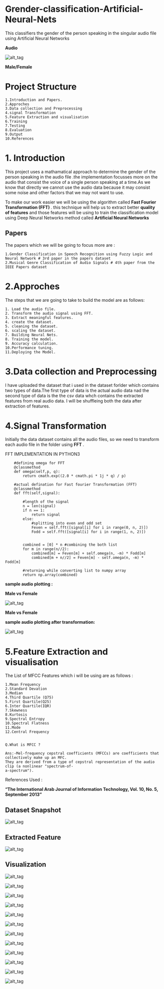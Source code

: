 # Grender-classification-Artificial-Neural-Nets

This classifiers the gender of the person speaking in the singular audio file using Artificial Neural Networks

<b> Audio </b>       
         
![alt_tag](rgif.gif)

<b> Male/Female </b>


# Project Structure

    1.Introduction and Papers.
    2.Approches
    3.Data collection and Preprocessing
    4.signal Transformation
    5.Feature Extraction and visualisation
    6.Training
    7.Testing
    8.Evaluation
    9.Output
    10.References
    
# 1. Introduction

This project uses a mathamatical approach to determine the gender of the person speaking in the audio file .the implementation focusses more on the audio that consist the voice of a single person speaking at a time.As we know that directly we cannot use the audio data because it may consist some noise and other factors that we may not want to use.

To make our work easier we will be using the algorithm called <b> Fast Fourier Transformation (FFT) </b> . this technique will help us to extract better <b>quality of features</b> and those features will be using to train the classification model using Deep Neural Networks method called <b> Artificial Neural Networks</b>

## Papers 

The papers which we will be going to focus more are :

	1.Gender Classification in Speech Recognition using Fuzzy Logic and Neural Network # 3rd paper in the papers dataset
	2.Musical Genre Classification of Audio Signals # 4th paper from the IEEE Papers dataset


# 2.Approches

The steps that we are going to take to build the model are as follows:

	1. Load the audio file.
	2. Transform the audio signal using FFT.
	3. Extract meaningful features.
	4. create the dataset.
	5. cleaning the dataset.
	6. scaling the dataset.
	7. Building Neural Nets.
	8. Training the model.
	9. Accuracy calculation.
	10.Performance tuning.
	11.Deploying the Model.

# 3.Data collection and Preprocessing

I have uploaded the dataset that i used in the dataset forlder which contains two types of data.The first type of data is the actual audio data nad the second type of data is the the csv data whch contains the extracted features from real audio data.
I will be shuffleing both the data after extraction of features.

# 4.Signal Transformation

Initially the data dataset contains all the audio files, so we need to transform each audio file in the folder using <B> FFT </B>.

FFT IMPLEMENTATION IN PYTHON3

		#defining omega for FFT
		@classmethod
		def omega(self,p, q):
			return cmath.exp((2.0 * cmath.pi * 1j * q) / p)
	
		#actual defination for Fast fourier Transformation (FFT)
		@classmethod
		def fft(self,signal):
	
			#length of the signal
			n = len(signal)
			if n == 1:
				return signal
			else:
				#splitting into even and odd set
				Feven = self.fft([signal[i] for i in range(0, n, 2)])
				Fodd = self.fft([signal[i] for i in range(1, n, 2)])

 			
			combined = [0] * n #combining the both list
			for m in range(n//2):
				combined[m] = Feven[m] + self.omega(n, -m) * Fodd[m]
				combined[m + n//2] = Feven[m] - self.omega(n, -m) * Fodd[m]
 			
			#returning while converting list to numpy array
			return np.array(combined)


<b> sample audio plotting :</b>

<b> Male vs Female </b>

![alt_tag](Figures/audio.png)

<b> Male vs Female </b>

<b> sample audio plotting after transformation: </b>

![alt_tag](Figures/audio_trans.png)


# 5.Feature Extraction and visualisation

The List of MFCC Features which i will be using are as follows :

	1.Mean Frequency
	2.Standard Devation
	3.Median
	4.Third Quartile (Q75)
	5.First Quartile(Q25)
	6.Inter Quartile(IQR)
	7.Skewness
	8.Kurtosis
	9.Spectral Entropy
	10.Spectral Flatness
	11.Mode
	12.Central Frequency


	Q.What is MFCC ?

	Ans:-Mel-frequency cepstral coefficients (MFCCs) are coefficients that collectively make up an MFC.
	They are derived from a type of cepstral representation of the audio clip (a nonlinear "spectrum-of-
	a-spectrum").

References Used :

<b>“The International Arab Journal of Information Technology, Vol. 10, No. 5, September 2013”</b>

## Dataset Snapshot

![alt_tag](Figures/dataset.png)

## Extracted Feature

![alt_tag](Figures/Features.png)

## Visualization

![alt_tag](meanfreq.png)

![alt_tag](median.png)

![alt_tag](Q75.png)

![alt_tag](Q25.png)

![alt_tag](IRQ.png)

![alt_tag](mode.png)

![alt_tag](sd.png)

![alt_tag](kurt.png)

![alt_tag](sfm.png)

![alt_tag](skew.png)

![alt_tag](sp.ent.png)

![alt_tag](centroid.png)


